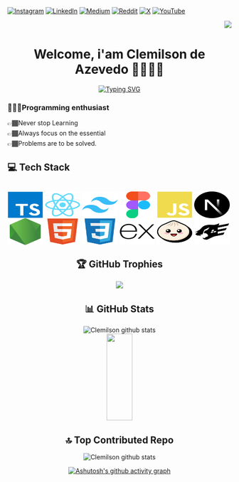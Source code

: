 <div>
<div align='left'>
	
[![Instagram](https://img.shields.io/badge/Instagram-%23E4405F.svg?logo=Instagram&logoColor=white)](https://instagram.com/_clemilsonazevedo_) 
[![LinkedIn](https://img.shields.io/badge/LinkedIn-%230077B5.svg?logo=linkedin&logoColor=white)](https://linkedin.com/in/clemilson-azevedo-6a9003238) 
[![Medium](https://img.shields.io/badge/Medium-12100E?logo=medium&logoColor=white)](https://medium.com/@@clemilsondeazevedo) 
[![Reddit](https://img.shields.io/badge/Reddit-%23FF4500.svg?logo=Reddit&logoColor=white)](https://reddit.com/user/ClemAzevedo) 
[![X](https://img.shields.io/badge/X-black.svg?logo=X&logoColor=white)](https://x.com/_ClemAzevedo_) 
[![YouTube](https://img.shields.io/badge/YouTube-%23FF0000.svg?logo=YouTube&logoColor=white)](https://youtube.com/@@clemilsonazevedo) 
</div>
 
<div align='right'>
	
[![](https://visitcount.itsvg.in/api?id=clemilsonazevedo&icon=2&color=12)](https://visitcount.itsvg.in)
</div>
</div>

<div align="center">
	
# Welcome, i'am Clemilson de Azevedo 🚀👨🏾‍💻 
[![Typing SVG](https://readme-typing-svg.demolab.com?font=Poppins&weight=600&size=36&duration=3000&pause=1000&color=737373&center=true&vCenter=true&random=false&width=435&lines=Frontend+Developer)](https://git.io/typing-svg)
</div>

<ul style="list-style-type: none; padding: 0; margin: 0;">
	<li style="margin-bottom: 5px;">
	
### 👨🏾‍💻Programming enthusiast
</li>
<ul style="list-style-type: none; padding: 0; margin: 0;">
	<li style="margin-bottom: 5px; ">👉🏾Never stop Learning</li>
	<li style="margin-bottom: 5px; ">👉🏾Always focus on the essential</li>
	<li style="margin-bottom: 5px; ">👉🏾Problems are to be solved.</li>
</ul>
</ul>

 ## 💻 Tech Stack
<div style="display: inline_block"><br>
  <img align="center" alt="Ts" height="60" width="80" src="https://raw.githubusercontent.com/devicons/devicon/master/icons/typescript/typescript-plain.svg">
  <img align="center" alt="React" height="60" width="80" src="https://raw.githubusercontent.com/devicons/devicon/master/icons/react/react-original.svg">
  <img align="center" alt="CSS" height="60" width="80" src="https://raw.githubusercontent.com/devicons/devicon/master/icons/tailwindcss/tailwindcss-original.svg">
  <img align="center" alt="CSS" height="60" width="80" src="https://raw.githubusercontent.com/devicons/devicon/master/icons/figma/figma-original.svg">
  <img align="center" alt="Js" height="60" width="80" src="https://raw.githubusercontent.com/devicons/devicon/master/icons/javascript/javascript-plain.svg">
  <img align="center" alt="Csharp" height="60" width="80" src="https://raw.githubusercontent.com/devicons/devicon/master/icons/nextjs/nextjs-original.svg">
  <img align="center" alt="Python" height="60" width="80" src="https://raw.githubusercontent.com/devicons/devicon/master/icons/nodejs/nodejs-original.svg">
  <img align="center" alt="HTML" height="60" width="80" src="https://raw.githubusercontent.com/devicons/devicon/master/icons/html5/html5-original.svg">
  <img align="center" alt="CSS" height="60" width="80" src="https://raw.githubusercontent.com/devicons/devicon/master/icons/css3/css3-original.svg">
  <img align="center" alt="CSS" height="60" width="80" src="https://raw.githubusercontent.com/devicons/devicon/master/icons/express/express-original.svg">
  <img align="center" alt="CSS" height="60" width="80" src="https://raw.githubusercontent.com/devicons/devicon/master/icons/bun/bun-original.svg">
  <img align="center" alt="CSS" height="60" width="80" src="https://raw.githubusercontent.com/devicons/devicon/master/icons/fastify/fastify-original.svg">
</div>


<div align="center">
<div style="display: inline-block">

## 🏆 GitHub Trophies
![](https://github-profile-trophy.vercel.app/?username=clemilsonazevedo&theme=dark&no-frame=false&no-bg=false&margin-w=4)

## 📊 GitHub Stats

<div align="center">  
  <img width="49%" height="195px" src="https://github-readme-stats.vercel.app/api/top-langs/?username=clemilsonazevedo&theme=dark&hide_border=true&include_all_commits=true&count_private=true&layout=compact" alt="Clemilson github stats" /> 
  <img width="49%" height="195px" src="https://github-readme-stats.vercel.app/api?username=ClemilsonAzevedo&show_icons=true&count_private=true&hide_border=true&title_color=d6d3d1&icon_color=f5f5f5&text_color=f5f5f5&bg_color=171717" />
</div>

## 🔝 Top Contributed Repo

<div align="center">  
  <img width="49%" height="195px" src="https://github-readme-streak-stats.herokuapp.com/?user=clemilsonazevedo&theme=dark&hide_border=false" alt="Clemilson github stats" /> 
</div>

[![Ashutosh's github activity graph](https://github-readme-activity-graph.vercel.app/graph?username=ClemilsonAzevedo&bg_color=171717&color=f5f5f5&line=d6d3d1&point=f5f5f5&area=true&hide_border=false)](https://github.com/ashutosh00710/github-readme-activity-graph)
